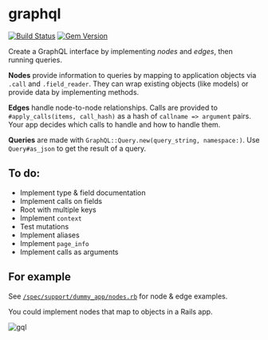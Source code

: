 # graphql

[![Build Status](https://travis-ci.org/rmosolgo/graphql-ruby.svg?branch=master)](https://travis-ci.org/rmosolgo/graphql-ruby)
[![Gem Version](https://badge.fury.io/rb/graphql.svg)](http://badge.fury.io/rb/graphql)

Create a GraphQL interface by implementing _nodes_ and _edges_, then running queries.

__Nodes__ provide information to queries by mapping to application objects via `.call` and `.field_reader`. They can wrap existing objects (like models) or provide data by implementing methods.

__Edges__ handle node-to-node relationships. Calls are provided to `#apply_calls(items, call_hash)` as a hash of `callname => argument` pairs. Your app decides which calls to handle and how to handle them.

__Queries__ are made with `GraphQL::Query.new(query_string, namespace:)`. Use `Query#as_json` to get the result of a query.

## To do:

- Implement type & field documentation
- Implement calls on fields
- Root with multiple keys
- Implement `context`
- Test mutations
- Implement aliases
- Implement `page_info`
- Implement calls as arguments

## For example

See [`/spec/support/dummy_app/nodes.rb`](https://github.com/rmosolgo/graphql/blob/master/spec/support/nodes.rb) for node & edge examples.

You could implement nodes that map to objects in a Rails app.

![gql](https://cloud.githubusercontent.com/assets/2231765/6055402/58ea2efc-acb3-11e4-95ea-0a22af9737d3.gif)
